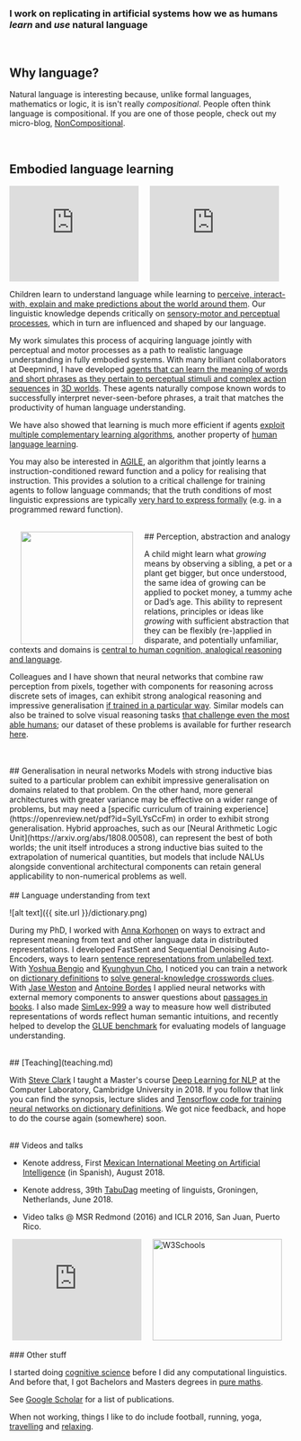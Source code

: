 

### I work on replicating in artificial systems how we as humans ***learn*** and ***use*** natural language
<br/>

## Why language?

Natural language is interesting because, unlike formal languages, mathematics or logic, it is isn't really *compositional*. People often think language is compositional. If you are one of those people, check out my micro-blog, [NonCompositional](noncompositional.md).

<br/>

## Embodied language learning

<div style="float: left;">
<iframe width="230" height="170" src="https://www.youtube.com/embed/wJjdu1bPJ04?rel=0&amp;controls=0&amp;showinfo=0;start=6&autoplay=1" frameborder="0" allow="autoplay; encrypted-media" allowfullscreen></iframe>
</div>

<div style="float: left; margin-left: 20px;">
<iframe width="230" height="170" src="https://www.youtube.com/embed/9vY8D4wuEV0?rel=0&amp;controls=0&amp;showinfo=0;start=45&autoplay=1" frameborder="0" allow="autoplay; encrypted-media" allowfullscreen></iframe>
</div>
<div style="clear:both;"></div>

Children learn to understand language while learning to [perceive, interact-with, explain and make predictions about the world around them](http://psycnet.apa.org/record/1973-30971-000). Our linguistic knowledge depends critically on [sensory-motor and perceptual processes](https://www.tandfonline.com/doi/abs/10.1080/17470210701623605), which in turn are influenced and shaped by our language. 

My work simulates this process of acquiring language jointly with perceptual and motor processes as a path to realistic language understanding in fully embodied systems. With many brilliant collaborators at Deepmind, I have developed [agents that can learn the meaning of words and short phrases as they pertain to perceptual stimuli and complex action sequences](https://arxiv.org/abs/1910.00571) in [3D worlds](https://github.com/deepmind/lab). These agents naturally compose known words to successfully interpret never-seen-before phrases, a trait that matches the productivity of human language understanding. 

We have also showed that learning is much more efficient if agents [exploit multiple complementary learning algorithms](https://arxiv.org/abs/1710.09867), another property of [human language learning](https://www.ncbi.nlm.nih.gov/pubmed/7624455). 

You may also be interested in [AGILE](https://arxiv.org/pdf/1806.01946.pdf), an algorithm that jointly learns a instruction-conditioned reward function and a policy for realising that instruction. This provides a solution to a critical challenge for training agents to follow language commands; that the truth conditions of most linguistic expressions are typically [very hard to express formally](https://en.wikipedia.org/wiki/Philosophical_Investigations) (e.g. in a programmed reward function). 

<br/>
## Perception, abstraction and analogy

<img align="left" src="matrices-opt.gif" width="200" hspace="20">

A child might learn what *growing* means by observing a sibling, a pet or a plant get bigger, but once understood, the same idea of growing can be applied to pocket money, a tummy ache or Dad’s age. This ability to represent relations, principles or ideas like *growing* with sufficient abstraction that they can be flexibly (re-)applied in disparate, and potentially unfamiliar, contexts and domains is [central to human cognition, analogical reasoning and language](https://www.youtube.com/watch?v=n8m7lFQ3njk). 

Colleagues and I have shown that neural networks that combine raw perception from pixels, together with components for reasoning across discrete sets of images, can exhibit strong analogical reasoning and impressive generalisation [if trained in a particular way](https://openreview.net/pdf?id=SylLYsCcFm). Similar models can also be trained to solve visual reasoning tasks [that challenge even the most able humans](https://arxiv.org/abs/1807.04225); our dataset of these problems is available for further research [here](https://github.com/deepmind/abstract-reasoning-matrices).

<br/>
<br/>
## Generalisation in neural networks
Models with strong inductive bias suited to a particular problem can exhibit impressive generalisation on domains related to that problem. On the other hand, more general architectures with greater variance may be effective on a wider range of problems, but may need a [specific curriculum of training experience](https://openreview.net/pdf?id=SylLYsCcFm) in order to exhibit strong generalisation. Hybrid approaches, such as our [Neural Arithmetic Logic Unit](https://arxiv.org/abs/1808.00508), can represent the best of both worlds; the unit itself introduces a strong inductive bias suited to the extrapolation of numerical quantities, but models that include NALUs alongside conventional architectural components can retain general applicability to non-numerical problems as well.

<br/>
<br/>
## Language understanding from text

![alt text]({{ site.url }}/dictionary.png)

During my PhD, I worked with [Anna Korhonen](http://www.cl.cam.ac.uk/~alk23/) on ways to extract and represent meaning from text and other language data in distributed representations. I developed FastSent and Sequential Denoising Auto-Encoders, ways to learn [sentence representations from unlabelled text](http://www.aclweb.org/anthology/N16-1162). With [Yoshua Bengio](http://www.iro.umontreal.ca/~bengioy/yoshua_en/) and [Kyunghyun Cho](http://www.kyunghyuncho.me/home), I noticed you can train a network on [dictionary definitions](http://www.aclweb.org/anthology/Q16-1002) to [solve general-knowledge crosswords clues](https://docs.google.com/gview?url=http://www.cl.cam.ac.uk/~fh295/crossword.pdf). With [Jase Weston](https://research.fb.com/people/weston-jason/) and [Antoine Bordes](https://research.fb.com/people/bordes-antoine/) I applied neural networks with external memory components to answer questions about [passages in books](https://arxiv.org/pdf/1511.02301.pdf). I also made [SimLex-999](simlex.html) a way to measure how well distributed representations of words reflect human semantic intuitions, and recently helped to develop the [GLUE benchmark](https://gluebenchmark.com/) for evaluating models of language understanding.    

<br/>
## [Teaching](teaching.md)


With [Steve Clark](https://sites.google.com/site/stephenclark609/) I taught a Master's course [Deep Learning for NLP](teaching.md) at the Computer Laboratory, Cambridge University in 2018. If you follow that link you can find the synopsis, lecture slides and [Tensorflow code for training neural networks on dictionary definitions](https://github.com/fh295/Cambridge_DL4NLP). We got nice feedback, and hope to do the course again (somewhere) soon. 

<br/>
## Videos and talks

* Kenote address, First [Mexican International Meeting on Artificial Intelligence](https://riiaa.org/transmision/) (in Spanish), August 2018.

* Kenote address, 39th [TabuDag](https://www.let.rug.nl/tabudag/keynotes.php) meeting of linguists, Groningen, Netherlands, June 2018. 

* Video talks @ MSR Redmond (2016) and ICLR 2016, San Juan, Puerto Rico.
<div style="float: left; margin-left: 5px;">
<iframe width="230" height="180" src="https://www.youtube.com/embed/a0BVuPCjqyg?start=10" frameborder="0" allow="autoplay; encrypted-media" allowfullscreen></iframe>
</div>
<div style="float: left; margin-left: 20px;">
<a href="http://videolectures.net/iclr2016_hill_goldilocks_principle/">
<img border="0" alt="W3Schools" src="http://videolectures.net/iclr2016_hill_goldilocks_principle/thumb.jpg" width="230" height="180"></a>
</div>
<div style="clear:both;"></div>

<br/>
### Other stuff

I started doing [cognitive science](https://onlinelibrary.wiley.com/doi/abs/10.1111/cogs.12076) before I did any computational linguistics. And before that, I got Bachelors and Masters degrees in [pure maths](https://www.ox.ac.uk/admissions/undergraduate/courses-listing/mathematics-and-philosophy?wssl=1).

See [Google Scholar](https://scholar.google.com/citations?user=4HLUnhIAAAAJ&hl=en) for a list of publications.

When not working, things I like to do include football, running, yoga, [travelling](http://www.roadjunky.com/2078/backpackers-behind-bars-a-morning-in-quito-prison/) and [relaxing](http://www.roadjunky.com/2087/zen-at-work-vipassana-an-indian-meditation-bootcamp/).


